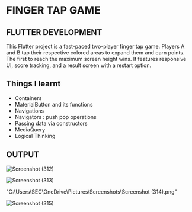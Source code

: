 # FINGER TAP GAME

## FLUTTER DEVELOPMENT

This Flutter project is a fast-paced two-player finger tap game. Players A and B tap their respective colored areas to expand them and earn points. The first to reach the maximum screen height wins. It features responsive UI, score tracking, and a result screen with a restart option.

## Things I learnt
  - Containers
  - MaterialButton and its functions
  - Navigations
  - Navigators : push pop operations
  - Passing data via constructors
  - MediaQuery
  - Logical Thinking

## OUTPUT

![Screenshot (312)](https://github.com/user-attachments/assets/241e5946-9325-4a08-8311-c209bb9b057f)

![Screenshot (313)](https://github.com/user-attachments/assets/d510cd40-a16d-46a8-ae40-ee4162de22b9)

"C:\Users\SEC\OneDrive\Pictures\Screenshots\Screenshot (314).png"

![Screenshot (315)](https://github.com/user-attachments/assets/ccbdb6f5-3e86-4526-a614-0647d2d2a4d7)
